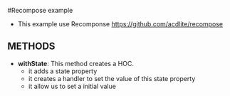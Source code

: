 #Recompose example

- This example use Recomponse https://github.com/acdlite/recompose

## METHODS
- **withState**: This method creates a HOC.
  - it adds a state property
  - it creates a handler to set the value of this state property
  - it allow us to set a initial value
